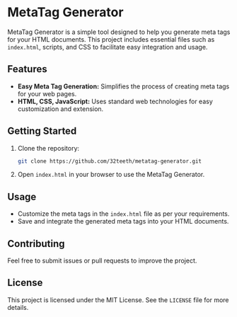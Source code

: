 # MetaTag Generator

MetaTag Generator is a simple tool designed to help you generate meta tags for your HTML documents. This project includes essential files such as `index.html`, scripts, and CSS to facilitate easy integration and usage.

## Features

- **Easy Meta Tag Generation:** Simplifies the process of creating meta tags for your web pages.
- **HTML, CSS, JavaScript:** Uses standard web technologies for easy customization and extension.

## Getting Started

1. Clone the repository:
   ```sh
   git clone https://github.com/32teeth/metatag-generator.git
   ```
2. Open `index.html` in your browser to use the MetaTag Generator.

## Usage

- Customize the meta tags in the `index.html` file as per your requirements.
- Save and integrate the generated meta tags into your HTML documents.

## Contributing

Feel free to submit issues or pull requests to improve the project.

## License

This project is licensed under the MIT License. See the `LICENSE` file for more details.